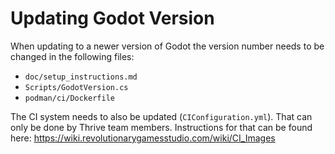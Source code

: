 Updating Godot Version
======================

When updating to a newer version of Godot the version number needs
to be changed in the following files:

- `doc/setup_instructions.md`
- `Scripts/GodotVersion.cs`
- `podman/ci/Dockerfile`

The CI system needs to also be updated (`CIConfiguration.yml`). That
can only be done by Thrive team members. Instructions for that can be 
found here: https://wiki.revolutionarygamesstudio.com/wiki/CI_Images


